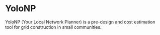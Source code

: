# YoloNP

YoloNP (Your Local Network Planner) is a pre-design and cost estimation tool for grid construction in small communities.


